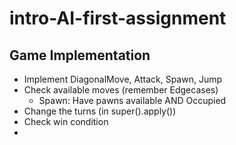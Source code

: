 # intro-AI-first-assignment
## Game Implementation
* Implement DiagonalMove, Attack, Spawn, Jump
* Check available moves (remember Edgecases)
    * Spawn: Have pawns available AND Occupied 
* Change the turns (in super().apply())
* Check win condition
* 
